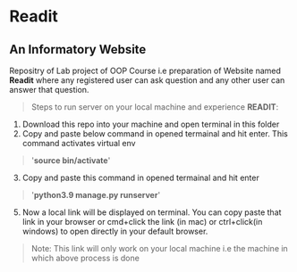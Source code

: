 # Readit 
## An Informatory Website
Repositry of Lab project of OOP Course i.e preparation of Website named **Readit** where any registered user can ask question and any other user can answer that question.
> Steps to run server on your local machine and experience **READIT**:
1. Download this repo into your machine and open terminal in this folder
2. Copy and paste below command in opened termainal and hit enter. This command activates virtual env
> '**source bin/activate**'
3. Copy and paste this command in opened termainal and hit enter 
> '**python3.9 manage.py runserver**'
5. Now a local link will be displayed on terminal. You can copy paste that link in your browser or cmd+click the link (in mac) or ctrl+click(in windows) to open directly in your default browser. 
> Note: This link will only work on your local machine i.e the machine in which above process is done
